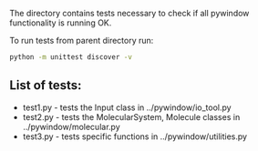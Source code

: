 The directory contains tests necessary to check if all pywindow functionality is running OK.

To run tests from parent directory run:
```bash
python -m unittest discover -v
```

List of tests:
--------------

* test1.py - tests the Input class in ../pywindow/io_tool.py
* test2.py - tests the MolecularSystem, Molecule classes in ../pywindow/molecular.py
* test3.py - tests specific functions in ../pywindow/utilities.py
